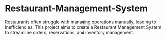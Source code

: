 # Restaurant-Management-System
Restaurants often struggle with managing operations manually, leading to inefficiencies. This project aims to create a Restaurant Management System to streamline orders, reservations, and inventory management.
